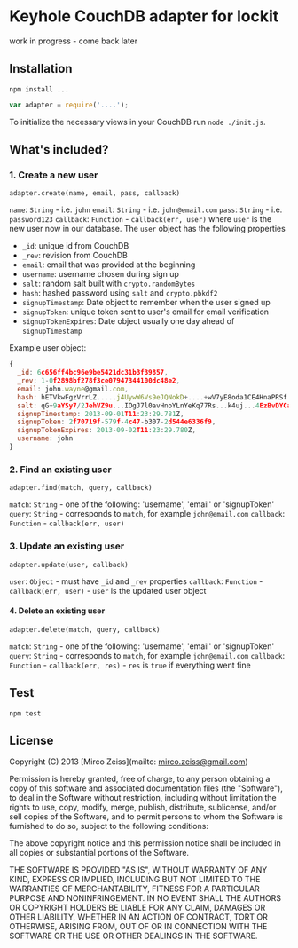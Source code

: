 # Keyhole CouchDB adapter for lockit

work in progress - come back later

## Installation

`npm install ...`

```js
var adapter = require('....');
```

To initialize the necessary views in your CouchDB run `node ./init.js`.

## What's included?

### 1. Create a new user

`adapter.create(name, email, pass, callback)`

`name`: `String` - i.e. `john`
`email`: `String` - i.e. `john@email.com`
`pass`: `String` - i.e. `password123`
`callback`: `Function` - `callback(err, user)` where `user` is the new user now in our database.
The `user` object has the following properties

 - `_id`: unique id from CouchDB
 - `_rev`: revision from CouchDB
 - `email`: email that was provided at the beginning
 - `username`: username chosen during sign up
 - `salt`: random salt built with `crypto.randomBytes`
 - `hash`: hashed password using `salt` and `crypto.pbkdf2`
 - `signupTimestamp`: Date object to remember when the user signed up
 - `signupToken`: unique token sent to user's email for email verification
 - `signupTokenExpires`: Date object usually one day ahead of `signupTimestamp`

Example user object:

```js
{
  _id: 6c656ff4bc96e9be5421dc31b3f39857,
  _rev: 1-0f2898bf278f3ce07947344100dc48e2,
  email: john.wayne@gmail.com,
  hash: hETVkwFgzVrrLZ.....j4UywW6Vs9eJQNokD+....+wV7yE8oda1CE4HnaPRSf..., 
  salt: qG+9aYSy7/2JehVZ9u...IOgJ7l0avHnoYLnYeKq77Rs...k4uj...4EzBvDYCa...,
  signupTimestamp: 2013-09-01T11:23:29.781Z,
  signupToken: 2f70719f-579f-4c47-b307-2d544e6336f9,
  signupTokenExpires: 2013-09-02T11:23:29.780Z,
  username: john
}
```

### 2. Find an existing user

`adapter.find(match, query, callback)`

`match`: `String` - one of the following: 'username', 'email' or 'signupToken'
`query`: `String` - corresponds to `match`, for example `john@email.com`
`callback`:  `Function` - `callback(err, user)`

### 3. Update an existing user

`adapter.update(user, callback)`

`user`: `Object` - must have `_id` and `_rev` properties
`callback`: `Function` - `callback(err, user)` - `user` is the updated user object

#### 4. Delete an existing user

`adapter.delete(match, query, callback)`

`match`: `String` - one of the following: 'username', 'email' or 'signupToken'
`query`: `String` - corresponds to `match`, for example `john@email.com`
`callback`:  `Function` - `callback(err, res)` - `res` is `true` if everything went fine

## Test

`npm test`

## License

Copyright (C) 2013 [Mirco Zeiss](mailto: mirco.zeiss@gmail.com)

Permission is hereby granted, free of charge, to any person obtaining a copy of this software and associated documentation files (the "Software"), to deal in the Software without restriction, including without limitation the rights to use, copy, modify, merge, publish, distribute, sublicense, and/or sell copies of the Software, and to permit persons to whom the Software is furnished to do so, subject to the following conditions:

The above copyright notice and this permission notice shall be included in all copies or substantial portions of the Software.

THE SOFTWARE IS PROVIDED "AS IS", WITHOUT WARRANTY OF ANY KIND, EXPRESS OR IMPLIED, INCLUDING BUT NOT LIMITED TO THE WARRANTIES OF MERCHANTABILITY, FITNESS FOR A PARTICULAR PURPOSE AND NONINFRINGEMENT. IN NO EVENT SHALL THE AUTHORS OR COPYRIGHT HOLDERS BE LIABLE FOR ANY CLAIM, DAMAGES OR OTHER LIABILITY, WHETHER IN AN ACTION OF CONTRACT, TORT OR OTHERWISE, ARISING FROM, OUT OF OR IN CONNECTION WITH THE SOFTWARE OR THE USE OR OTHER DEALINGS IN THE SOFTWARE.